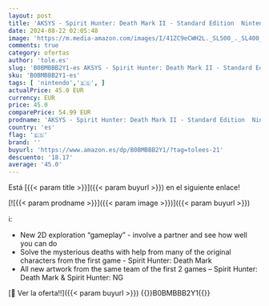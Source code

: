 ```yaml
---
layout: post
title: 'AKSYS - Spirit Hunter: Death Mark II - Standard Edition  Nintendo Switch '
date: 2024-08-22 02:05:48
image: 'https://m.media-amazon.com/images/I/41ZC9eCWH2L._SL500_._SL400_.jpg'
comments: true
category: ofertas
author: 'tole.es'
slug: 'B0BMBBB2Y1-es AKSYS - Spirit Hunter: Death Mark II - Standard Edition...'
sku: 'B0BMBBB2Y1-es'
tags: [ 'nintendo','🇪🇸', ]
actualPrice: 45.0 EUR
currency: EUR
price: 45.0
comparePrice: 54.99 EUR
prodname: 'AKSYS - Spirit Hunter: Death Mark II - Standard Edition  Nintendo Switch '
country: 'es'
flag: '🇪🇸'
brand: ''
buyurl: 'https://www.amazon.es/dp/B0BMBBB2Y1/?tag=tolees-21'
descuento: '18.17'
average: '45.0'
---
```


Está [{{< param title >}}]({{< param buyurl >}}) en el siguiente enlace!

[![{{< param prodname >}}]({{< param image >}})]({{< param buyurl >}})

ℹ️:

- New 2D exploration “gameplay” - involve a partner and see how well you can do
- Solve the mysterious deaths with help from many of the original characters from the first game - Spirit Hunter: Death Mark
- All new artwork from the same team of the first 2 games – Spirit Hunter: Death Mark & Spirit Hunter: NG

[🛒 Ver la oferta!!]({{< param buyurl >}})
{{<world>}}B0BMBBB2Y1{{</world>}}
